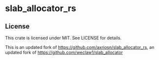 # slab_allocator_rs

## License
This crate is licensed under MIT. See LICENSE for details.

This is an updated fork of https://github.com/axriosn/slab_allocator_rs, an updated fork of https://github.com/weclaw1/slab_allocator
